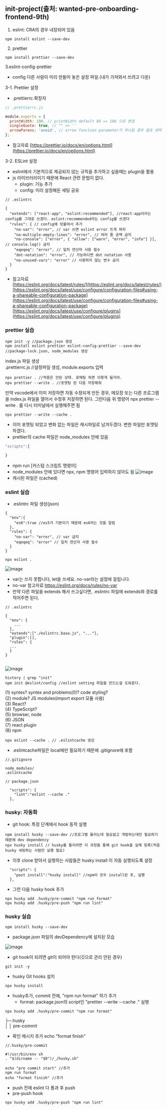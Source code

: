 ## init-project(출처: wanted-pre-onboarding-frontend-9th)

1. eslint: CRA의 경우 내장되어 있음

```
npm install eslint --save-dev
```

2. prettier

```
npm install prettier --save-dev
```

3.eslint-config-prettier

- config
  다른 사람이 미리 만들어 놓은 설정 파일.(내가 가져와서 쓰려고 다운)

3-1. Prettier 설정

- .prettierrc.확장자

```javascript
// .prettierrc.js

module.exports = {
  printWidth: 100, // printWidth default 80 => 100 으로 변경
  singleQuote: true, // "" => ''
  arrowParens: 'avoid', // arrow function parameter가 하나일 경우 괄호 생략
};
```

- 참고자료
  [https://prettier.io/docs/en/options.html](https://prettier.io/docs/en/options.html)

3-2. ESLint 설정

- eslint에서 기본적으로 제공되지 않는 규칙을 추가하고 싶을때는 plugin을 활용
- js 라이브러리이기 때문에 React 관련 문법이 없다.
  - plugin: 기능 추가
  - config: 미리 설정해둔 세팅 공유

```
// .eslintrc

{
  "extends": ["react-app", "eslint:recommended"], //react-app이라는 config를 그대로 쓰겠다. eslint:recommended라는 config를 쓰겠다
  "rules": { // config에 덧붙여서 추가
    "no-var": "error", // var 쓰면 eslint error 뜨게 하자
    "no-multiple-empty-lines": "error", // 여러 줄 공백 금지
    "no-console": ["error", { "allow": ["warn", "error", "info"] }], // console.log() 금지
    "eqeqeq": "error", // 일치 연산자 사용 필수
    "dot-notation": "error", // 가능하다면 dot notation 사용
    "no-unused-vars": "error" // 사용하지 않는 변수 금지
  }
}
```

- 참고자료  
  [https://eslint.org/docs/latest/rules/](https://eslint.org/docs/latest/rules/)  
  [https://eslint.org/docs/latest/use/configure/configuration-files#using-a-shareable-configuration-package](https://eslint.org/docs/latest/use/configure/configuration-files#using-a-shareable-configuration-package)  
  [https://eslint.org/docs/latest/use/configure/plugins](https://eslint.org/docs/latest/use/configure/plugins)

### prettier 실습

```
npm init -y //package.json 생성
npm install eslint prettier eslint-config-prettier --save-dev //package-lock.json, node_modules 생성
```

index.js 파일 생성  
.prettierrc.js //설정파일 생성, module.exports 입력

```
npx prettier . //적용은 안된 상태. 포매팅 하면 이렇게 될거야.
npx prettier --write . //포맷팅 된 다음 저장해줘
```

만약 vscode에서 이미 저장하면 자동 수정되게 만든 경우,
메모장 또는 다른 프로그램을 index.js 파일을 열어서 수정후 저장하면 된다.
그런다음 위 명령어 npx prettier --write . 를 다시 터미널에서 실행해주면 됨

```
npx prettier --write --cache .
```

- 이미 포맷팅 되었고 변화 없는 파일은 캐시파일로 남겨두겠다. 변한 파일만 포맷팅 하겠다.
- prettier의 cache 파일은 node_modules 안에 있음

```javascript
"scripts":{

}
```

- npm run [커스텀 스크립트 명령어]
- node_modules 안에 있다면 npx, npm 명령어 입력하지 않아도 됨
  ![image](https://user-images.githubusercontent.com/86847564/221353404-dc2460e8-ed2a-497c-8d6f-020069704678.png)
- 캐시된 파일은 (cached)

### eslint 실습

- .eslintrc 파일 생성(json)

```
{
  "env":{
    "es6":true //es5가 기본이기 때문에 es6라는 것을 알림
  },
  "rules": {
    "no-var": "error", // var 금지
    "eqeqeq": "error" // 일치 연산자 사용 필수
  }
}
```

```
npx eslint .
```

![image](https://user-images.githubusercontent.com/86847564/221353784-e7502e4d-b405-416e-86de-6bd2f20d7290.png)

- var는 쓰지 못합니다, let을 쓰세요. no-var라는 설정에 걸립니다.
- no-var 참고자료 https://eslint.org/docs/rules/no-var
- 만약 다른 파일을 extends 해서 쓰고싶다면, .eslintrc 파일에 extends와 경로를 적어주면 된다.

```
// .eslintrc

{
  "env": {
    ...
  },
  "extends":["./eslintrc.base.js", "..."],
  "plugin":[],
  "rules": {
  ...
  }
}


```

![image](https://user-images.githubusercontent.com/86847564/221354051-bce49e70-697b-4456-9793-e3e3e2dd0193.png)

```
history | grep "init"
npm init @eslint/config //eslint setting 파일을 만드는걸 도와준다.
```

(1) syntex? syntex and problems(0)? code styling?  
(2) module? JS modules(import export 모듈 사용)  
(3) React?  
(4) TypeScript?  
(5) browser, node  
(6) JSON  
(7) react plugin  
(8) npm

```
npx eslint --cache . // .eslintcache 생성
```

- .eslintcache파일은 local에만 필요하기 때문에 .gitignore에 포함

```
//.gitignore

node_modules/
.eslintcache
```

```
// package.json

  "scripts": {
    "lint":"eslint --cache ."
  },
```

### husky: 자동화

- git hook: 특정 단계에서 hook 동작 실행

```
npm install husky --save-dev //프로그램 돌리는데 필요없고 개발하는데만 필요하기 때문에 dev dependency
npx husky install // husky를 돌리려면 이 과정을 통해 git hook을 실제 등록(처음 husky 세팅하는 사람만 실행 필요)
```

- 이후 clone 받아서 실행하는 사람들은 husky install 이 자동 실행되도록 설정

```
  "scripts": {
    "post install":"husky install" //npm이 모두 install된 후, 실행
  },
```

- 그런 다음 husky hook 추가

```
npx husky add .husky/pre-commit "npm run format"
npx husky add .husky/pre-push "npm run lint"
```

### husky 실습

```
npm install husky --save-dev
```

- package.json 파일의 devDependency에 설치된 모습

![image](https://user-images.githubusercontent.com/86847564/221358385-8ef67d97-5f53-4b51-8c5e-fac242c4cbd9.png)

- git hook이 되려면 git이 되어야 한다(깃으로 관리 안된 경우)

```
git init -y
```

- husky Git hooks 설치

```
npx husky install
```

- husky추가, commit 전에, "npm run format" 하기 추가
  - format: package.json의 script인 "prettier --write --cache ." 실행

```
npx husky add .husky/pre-commit "npm run format"
```

├─.husky  
│ │ pre-commit

- 확인 메시지 추가 echo "format finish"

```
//.husky/pre-commit

#!/usr/bin/env sh
. "$(dirname -- "$0")/_/husky.sh"

echo "pre commit start" //추가
npm run format
echo "format finish" //추가
```

- push 전에 eslint 다 통과 후 push
- pre-push hook

```
npx husky add .husky/pre-push "npm run lint"
```
